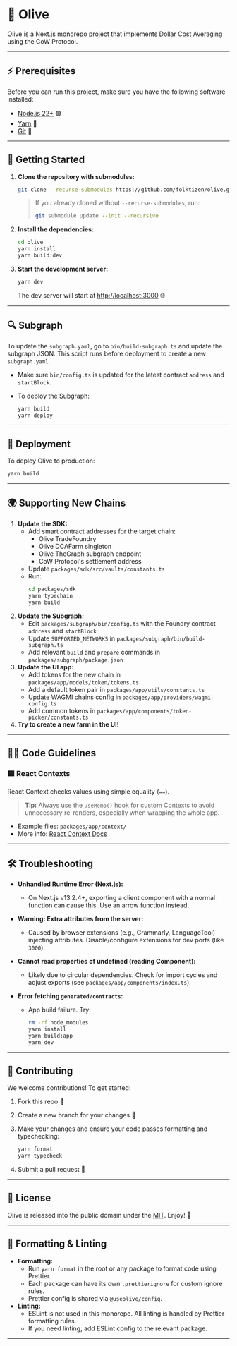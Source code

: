 # 🚀 Olive

Olive is a Next.js monorepo project that implements Dollar Cost Averaging using the CoW Protocol.

---

## ⚡️ Prerequisites

Before you can run this project, make sure you have the following software installed:

- [Node.js 22+](https://nodejs.org/) 🟢
- [Yarn](https://yarnpkg.com/) 🧶
- [Git](https://git-scm.com/) 🐙

---

## 🏁 Getting Started

1. **Clone the repository with submodules:**

   ```bash
   git clone --recurse-submodules https://github.com/folktizen/olive.git
   ```

   > If you already cloned without `--recurse-submodules`, run:
   >
   > ```bash
   > git submodule update --init --recursive
   > ```

2. **Install the dependencies:**

   ```bash
   cd olive
   yarn install
   yarn build:dev
   ```

3. **Start the development server:**

   ```bash
   yarn dev
   ```

   The dev server will start at [http://localhost:3000](http://localhost:3000) 🌐

---

## 🔍 Subgraph

To update the `subgraph.yaml`, go to `bin/build-subgraph.ts` and update the subgraph JSON. This script runs before deployment to create a new `subgraph.yaml`.

- Make sure `bin/config.ts` is updated for the latest contract `address` and `startBlock`.
- To deploy the Subgraph:

  ```bash
  yarn build
  yarn deploy
  ```

---

## 🚀 Deployment

To deploy Olive to production:

```bash
yarn build
```

---

## 🌍 Supporting New Chains

1. **Update the SDK:**
   - Add smart contract addresses for the target chain:
     - Olive TradeFoundry
     - Olive DCAFarm singleton
     - Olive TheGraph subgraph endpoint
     - CoW Protocol's settlement address
   - Update `packages/sdk/src/vaults/constants.ts`
   - Run:
     ```bash
     cd packages/sdk
     yarn typechain
     yarn build
     ```
2. **Update the Subgraph:**
   - Edit `packages/subgraph/bin/config.ts` with the Foundry contract `address` and `startBlock`
   - Update `SUPPORTED_NETWORKS` in `packages/subgraph/bin/build-subgraph.ts`
   - Add relevant `build` and `prepare` commands in `packages/subgraph/package.json`
3. **Update the UI app:**
   - Add tokens for the new chain in `packages/app/models/token/tokens.ts`
   - Add a default token pair in `packages/app/utils/constants.ts`
   - Update WAGMI chains config in `packages/app/providers/wagmi-config.ts`
   - Add common tokens in `packages/app/components/token-picker/constants.ts`
4. **Try to create a new farm in the UI!**

---

## 🧑‍💻 Code Guidelines

### 🟦 React Contexts

React Context checks values using simple equality (`==`).

> **Tip:** Always use the `useMemo()` hook for custom Contexts to avoid unnecessary re-renders, especially when wrapping the whole app.

- Example files: `packages/app/context/`
- More info: [React Context Docs](https://react.dev/learn/passing-data-deeply-with-context)

---

## 🛠️ Troubleshooting

- **Unhandled Runtime Error (Next.js):**

  - On Next.js v13.2.4+, exporting a client component with a normal function can cause this. Use an arrow function instead.

- **Warning: Extra attributes from the server:**

  - Caused by browser extensions (e.g., Grammarly, LanguageTool) injecting attributes. Disable/configure extensions for dev ports (like `3000`).

- **Cannot read properties of undefined (reading Component):**

  - Likely due to circular dependencies. Check for import cycles and adjust exports (see `packages/app/components/index.ts`).

- **Error fetching `generated/contracts`:**
  - App build failure. Try:
    ```bash
    rm -rf node_modules
    yarn install
    yarn build:app
    yarn dev
    ```

---

## 🤝 Contributing

We welcome contributions! To get started:

1. Fork this repo 🍴
2. Create a new branch for your changes 🌱
3. Make your changes and ensure your code passes formatting and typechecking:

   ```bash
   yarn format
   yarn typecheck
   ```

4. Submit a pull request 🚀

---

## 📄 License

Olive is released into the public domain under the [MIT](LICENSE). Enjoy! 🎉

---

## 🧹 Formatting & Linting

- **Formatting:**
  - Run `yarn format` in the root or any package to format code using Prettier.
  - Each package can have its own `.prettierignore` for custom ignore rules.
  - Prettier config is shared via `@useolive/config`.
- **Linting:**
  - ESLint is not used in this monorepo. All linting is handled by Prettier formatting rules.
  - If you need linting, add ESLint config to the relevant package.

---
